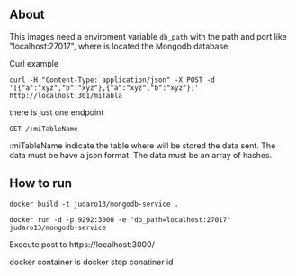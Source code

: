 ## About

This images need a enviroment variable
``
db_path
``
with the path and port like "localhost:27017", where is located the Mongodb database.

Curl example
```
curl -H "Content-Type: application/json" -X POST -d '[{"a":"xyz","b":"xyz"},{"a":"xyz","b":"xyz"}]' http://localhost:301/miTabla
```

there is just one endpoint
```
GET /:miTableName
```
:miTableName indicate the table where will be stored the data sent.
The data must be have a json format.
The data must be an array of hashes.

## How to run

```
docker build -t judaro13/mongodb-service .

docker run -d -p 9292:3000 -e "db_path=localhost:27017" judaro13/mongodb-service  
```

Execute post to https://localhost:3000/


docker container ls
docker stop conatiner id

